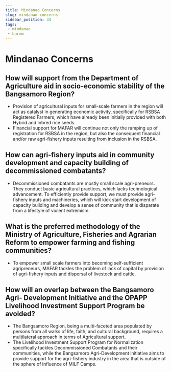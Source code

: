 ```yaml
---
title: Mindanao Concerns
slug: mindanao-concerns
sidebar_position: 34
tags:
 - mindanao
 - barmm
---
```


# Mindanao Concerns 

## How will support from the Department of Agriculture aid in socio-economic stability of the Bangsamoro Region?

- Provision of agricultural inputs for small-scale farmers in the region will act as catalyst in generating economic activity, specifically for RSBSA Registered Farmers, which have already been initially provided with both Hybrid and Inbred rice seeds.
- Financial support for MAFAR will continue not only the ramping up of registration for RSBSA in the region, but also the consequent financial and/or raw agri-fishery inputs resulting from inclusion in the RSBSA.

## How can agri-fishery inputs aid in community development and capacity building of decommissioned combatants?

- Decommissioned combatants are mostly small scale agri-preneurs. They conduct basic agricultural practices, which lacks technological advancement. To efficiently provide support, we must provide agri-fishery inputs and machineries, which will kick start development of capacity building and develop a sense of community that is disparate from a lifestyle of violent extremism.

## What is the preferred methodology of the Ministry of Agriculture, Fisheries and Agrarian Reform to empower farming and fishing communities?

- To empower small scale farmers into becoming self-sufficient agripreneurs, MAFAR tackles the problem of lack of capital by provision of agri-fishery inputs and dispersal of livestock and cattle.

## How will an overlap between the Bangsamoro Agri- Development Initiative and the OPAPP Livelihood Investment Support Program be avoided?

- The Bangsamoro Region, being a multi-faceted area populated by persons from all walks of life, faith, and cultural background, requires a multilateral approach in terms of Agricultural support.
- The Livelihood Investment Support Program for Normalization specifically tackles Decommissioned Combatants and their communities, while the Bangsamoro Agri-Development initiative aims to provide support for the agri-fishery industry in the area that is outside of the sphere of influence of MILF Camps.

